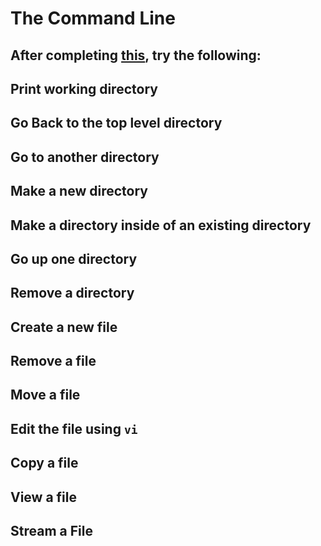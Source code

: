 # The Command Line

## After completing [this](https://learnpythonthehardway.org/book/appendixa.html), try the following:

## Print working directory

## Go Back to the top level directory

## Go to another directory

## Make a new directory

## Make a directory inside of an existing directory

## Go up one directory

## Remove a directory

## Create a new file

## Remove a file

## Move a file

## Edit the file using `vi`

## Copy a file

## View a file

## Stream a File

